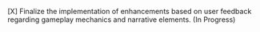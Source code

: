 [X] Finalize the implementation of enhancements based on user feedback regarding gameplay mechanics and narrative elements. (In Progress)